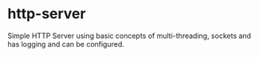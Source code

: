 # http-server
Simple HTTP Server using basic concepts of  multi-threading, sockets and has logging and can be configured.
